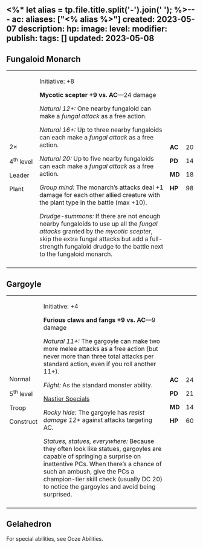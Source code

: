 <%* let alias = tp.file.title.split('-').join(' '); %>---
ac: 
aliases: ["<% alias %>"]
created: 2023-05-07
description: 
hp: 
image: 
level: 
modifier: 
publish: 
tags: []
updated: 2023-05-08
---

## Fungaloid Monarch

<table>
<colgroup>
<col style="width: 16%" />
<col style="width: 72%" />
<col style="width: 5%" />
<col style="width: 5%" />
</colgroup>
<tbody>
<tr class="odd">
<td><p>2×</p>
<p>4<sup>th</sup> level</p>
<p>Leader</p>
<p>Plant</p></td>
<td><p>Initiative: +8</p>
<p><strong>Mycotic scepter +9 vs. AC</strong>—24 damage</p>
<p><em>Natural 12+:</em> One nearby fungaloid can make a <em>fungal
attack</em> as a free action.</p>
<p><em>Natural 16+:</em> Up to three nearby fungaloids can each make a
<em>fungal attack</em> as a free action.</p>
<p><em>Natural 20:</em> Up to five nearby fungaloids can each make a
<em>fungal attack</em> as a free action.</p>
<p><em>Group mind:</em> The monarch’s attacks deal +1 damage for each
other allied creature with the plant type in the battle (max +10).</p>
<p><em>Drudge-summons:</em> If there are not enough nearby fungaloids to
use up all the <em>fungal attacks</em> granted by the <em>mycotic
scepter</em>, skip the extra fungal attacks but add a full-strength
fungaloid drudge to the battle next to the fungaloid monarch.</p></td>
<td><p><strong>AC</strong></p>
<p><strong>PD</strong></p>
<p><strong>MD</strong></p>
<p><strong>HP</strong></p></td>
<td><p>20</p>
<p>14</p>
<p>18</p>
<p>98</p></td>
</tr>
<tr class="even">
<td></td>
<td></td>
<td></td>
<td></td>
</tr>
</tbody>
</table>

## Gargoyle

<table>
<colgroup>
<col style="width: 16%" />
<col style="width: 72%" />
<col style="width: 5%" />
<col style="width: 5%" />
</colgroup>
<tbody>
<tr class="odd">
<td><p>Normal</p>
<p>5<sup>th</sup> level</p>
<p>Troop</p>
<p>Construct</p></td>
<td><p>Initiative: +4</p>
<p><strong>Furious claws and fangs +9 vs. AC</strong>—9 damage</p>
<p><em>Natural 11+:</em> The gargoyle can make two more melee attacks as
a free action (but never more than three total attacks per standard
action, even if you roll another 11+).</p>
<p><em>Flight:</em> As the standard monster ability.</p>
<p><u>Nastier Specials</u></p>
<p><em>Rocky hide:</em> The gargoyle has <em>resist damage 12+</em>
against attacks targeting AC.</p>
<p><em>Statues, statues, everywhere:</em> Because they often look like
statues, gargoyles are capable of springing a surprise on inattentive
PCs. When there’s a chance of such an ambush, give the PCs a
champion-tier skill check (usually DC 20) to notice the gargoyles and
avoid being surprised.</p></td>
<td><p><strong>AC</strong></p>
<p><strong>PD</strong></p>
<p><strong>MD</strong></p>
<p><strong>HP</strong></p></td>
<td><p>24</p>
<p>21</p>
<p>14</p>
<p>60</p></td>
</tr>
<tr class="even">
<td></td>
<td></td>
<td></td>
<td></td>
</tr>
</tbody>
</table>

## Gelahedron

For special abilities, see Ooze Abilities.
